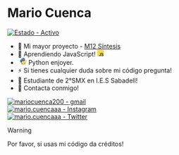 # Mario Cuenca
[![Estado - Activo](https://img.shields.io/badge/Estado-Activo-brightgreen)](https://www.instagram.com/mario.cuencaaa/)

- 🔭 Mi mayor proyecto - [M12 Síntesis](https://github.com/MarioCuenca22/Sintesis-M12)                                                                                                                         
- 🌱 Aprendiendo JavaScript! <img src="https://github.com/MarioCuenca22/MarioCuenca22/blob/main/Recursos/JavaScript.jpeg" alt="" title="js" width="15"/>
- ‎ <img src="https://github.com/MarioCuenca22/MarioCuenca22/blob/main/Recursos/python.png" alt="" title="js" width="16"/> Python enjoyer. 
- ⚡ Si tienes cualquier duda sobre mi código pregunta!
- 📂 Estudiante de 2°SMX en I.E.S Sabadell!  
- 📮 Contacta conmigo!   

[![mariocuenca200 - gmail](https://img.shields.io/badge/mariocuenca200-gmail-red?logo=gmail)](https://github.com/MarioCuenca22/MarioCuenca22/tree/main/Recursos)      
[![mario.cuencaaa - Instagram](https://img.shields.io/badge/mario.cuencaaa-Instagram-FF33C7?logo=instagram)](https://www.instagram.com/mario.cuencaaa/)                 
[![mario.cuencaaa - Twitter](https://img.shields.io/badge/mario.cuencaaa-Twitter-33AFFF?logo=twitter)](https://twitter.com/Mariocuencaaa)
> [!WARNING]  
> Por favor, si usas mi código da créditos!

